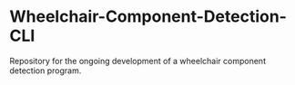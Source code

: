 # Wheelchair-Component-Detection-CLI
Repository for the ongoing development of a wheelchair component detection program.
